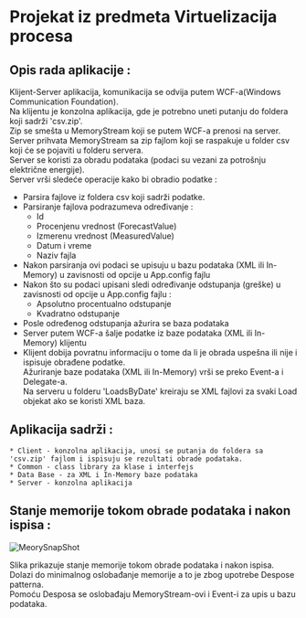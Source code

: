 # Projekat iz predmeta Virtuelizacija procesa

## Opis rada aplikacije :
Klijent-Server aplikacija, komunikacija se odvija putem WCF-a(Windows Communication Foundation). <br/>
Na klijentu je konzolna aplikacija, gde je potrebno uneti putanju do foldera koji sadrži 'csv.zip'.<br/>
Zip se smešta u MemoryStream koji se putem WCF-a prenosi na server.<br/>
Server prihvata MemoryStream sa zip fajlom koji se raspakuje u folder csv koji će se pojaviti u folderu servera.<br/>
Server se koristi za obradu podataka (podaci su vezani za potrošnju električne energije).<br/>
Server vrši sledeće operacije kako bi obradio podatke :
* Parsira fajlove iz foldera csv koji sadrži podatke.<br/>
* Parsiranje fajlova podrazumeva određivanje :
    * Id
    * Procenjenu vrednost (ForecastValue)
    * Izmerenu vrednost (MeasuredValue)
    * Datum i vreme
    * Naziv fajla
* Nakon parsiranja ovi podaci se upisuju u bazu podataka (XML ili In-Memory) u zavisnosti od opcije u App.config fajlu
* Nakon što su podaci upisani sledi određivanje odstupanja (greške) u zavisnosti od opcije u App.config fajlu :
    * Apsolutno procentualno odstupanje
    * Kvadratno odstupanje
* Posle određenog odstupanja ažurira se baza podataka
* Server putem WCF-a šalje podatke iz baze podataka (XML ili In-Memory) klijentu
* Klijent dobija povratnu informaciju o tome da li je obrada uspešna ili nije i ispisuje obrađene podatke.<br/>
Ažuriranje baze podataka (XML ili In-Memory) vrši se preko Event-a i Delegate-a.<br/>
Na serveru u folderu 'LoadsByDate' kreiraju se XML fajlovi za svaki Load objekat ako se koristi XML baza.


## Aplikacija sadrži :
    * Client - konzolna aplikacija, unosi se putanja do foldera sa 'csv.zip' fajlom i ispisuju se rezultati obrade podataka.
    * Common - class library za klase i interfejs
    * Data Base - za XML i In-Memory baze podataka
    * Server - konzolna aplikacija


## Stanje memorije tokom obrade podataka i nakon ispisa :
![MeorySnapShot](https://github.com/MastilovicRadoslav/Virtuelizacija_procesa/assets/122049689/3fd8a03e-d449-4907-9fec-1a77a9133b33)

Slika prikazuje stanje memorije tokom obrade podataka i nakon ispisa.<br/>
Dolazi do minimalnog oslobađanje memorije a to je zbog upotrebe Despose patterna.<br/>
Pomoću Desposa se oslobađaju MemoryStream-ovi i Event-i za upis u bazu podataka.

